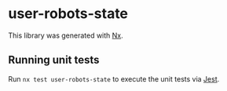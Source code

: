 # user-robots-state

This library was generated with [Nx](https://nx.dev).

## Running unit tests

Run `nx test user-robots-state` to execute the unit tests via [Jest](https://jestjs.io).
